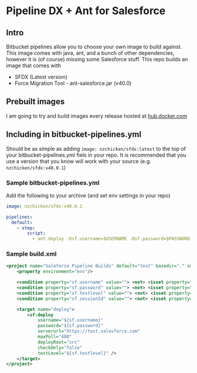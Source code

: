 # Pipeline DX + Ant for Salesforce

## Intro

Bitbucket pipelines allow you to choose your own image to build against. This
image comes with java, ant, and a bunch of other dependencies, however it is
(of course) missing some Salesforce stuff. This repo builds an image that comes
with

- SFDX (Latest version)
- Force Migration Tool - ant-salesforce.jar (v40.0)

## Prebuilt images

I am going to try and build images every release hosted at [hub.docker.com](https://hub.docker.com/r/nzchicken/sfdx/)

## Including in bitbucket-pipelines.yml

Should be as simple as adding `image: nzchicken/sfdx:latest` to the top of your
bitbucket-pipelines.yml fiels in your repo. It is recommended that you use a
version that you know will work with your source (e.g. `nzchicken/sfdx:v40.0.1`)

### Sample bitbucket-pipelines.yml

Add the following to your archive (and set env settings in your repo)

```yaml
image: nzchicken/sfdx:v40.0.1

pipelines:
  default:
    - step:
        script:
          - ant deploy -Dsf.username=$USERNAME -Dsf.password=$PASSWORD -Dsf.testlevel=$TESTLEVEL
```

### Sample build.xml

```xml
<project name="Saleforce Pipeline Builds" default="test" basedir="." xmlns:sf="antlib:com.salesforce">
    <property environment="env"/>

    <condition property="sf.username" value=""> <not> <isset property="sf.username"/> </not> </condition>
    <condition property="sf.password" value=""> <not> <isset property="sf.password"/> </not> </condition>
    <condition property="sf.testlevel" value=""> <not> <isset property="sf.testlevel"/> </not> </condition>
    <condition property="sf.sessionId" value=""> <not> <isset property="sf.sessionId"/> </not> </condition>

    <target name="deploy">
        <sf:deploy
            username="${sf.username}"
            password="${sf.password}"
            serverurl="https://test.salesforce.com"
            maxPoll="400"
            deployRoot="src"
            checkOnly="false"
            testLevel="${sf.testlevel}" />
    </target>
</project>
```
